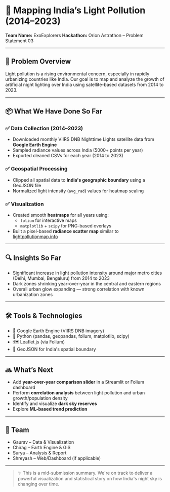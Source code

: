 # 🌌 Mapping India’s Light Pollution (2014–2023)
**Team Name:** ExoExplorers
**Hackathon:** Orion Astrathon – Problem Statement 03

---

## 🧠 Problem Overview

Light pollution is a rising environmental concern, especially in rapidly urbanizing countries like India. Our goal is to map and analyze the growth of artificial night lighting over India using satellite-based datasets from 2014 to 2023.

---

## 📦 What We Have Done So Far

### ✅ Data Collection (2014–2023)
- Downloaded monthly VIIRS DNB Nighttime Lights satellite data from **Google Earth Engine**
- Sampled radiance values across India (5000+ points per year)
- Exported cleaned CSVs for each year (2014 to 2023)

### ✅ Geospatial Processing
- Clipped all spatial data to **India's geographic boundary** using a GeoJSON file
- Normalized light intensity (`avg_rad`) values for heatmap scaling

### ✅ Visualization
- Created smooth **heatmaps** for all years using:
  - `folium` for interactive maps
  - `matplotlib` + `scipy` for PNG-based overlays
- Built a pixel-based **radiance scatter map** similar to [lightpollutionmap.info](https://lightpollutionmap.info)


---

## 🔍 Insights So Far

- Significant increase in light pollution intensity around major metro cities (Delhi, Mumbai, Bengaluru) from 2014 to 2023
- Dark zones shrinking year-over-year in the central and eastern regions
- Overall urban glow expanding — strong correlation with known urbanization zones

---

## 🛠️ Tools & Technologies

- 📡 Google Earth Engine (VIIRS DNB imagery)
- 🐍 Python (pandas, geopandas, folium, matplotlib, scipy)
- 🗺️ Leaflet.js (via Folium)
- 🧭 GeoJSON for India's spatial boundary

---

## 🔜 What’s Next

- Add **year-over-year comparison slider** in a Streamlit or Folium dashboard
- Perform **correlation analysis** between light pollution and urban growth/population density
- Identify and visualize **dark sky reserves**
- Explore **ML-based trend prediction**

---

## 👥 Team

- Gaurav – Data & Visualization
- Chirag – Earth Engine & GIS
- Surya – Analysis & Report
- Shreyash – Web/Dashboard (if applicable)

---

> ✨ This is a mid-submission summary. We're on track to deliver a powerful visualization and statistical story on how India's night sky is changing over time.